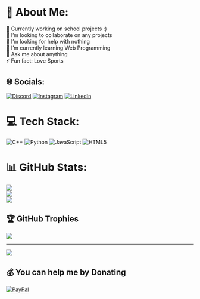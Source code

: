 # 💫 About Me:
🔭 Currently working on school projects :)<br>
👯 I’m looking to collaborate on any projects<br>
🤝 I’m looking for help with nothing<br>
🌱 I’m currently learning Web Programming<br>
💬 Ask me about anything<br>
⚡ Fun fact: Love Sports


## 🌐 Socials:
[![Discord](https://img.shields.io/badge/Discord-%237289DA.svg?logo=discord&logoColor=white)](htttps://discord.gg/AYQ#8210) [![Instagram](https://img.shields.io/badge/Instagram-%23E4405F.svg?logo=Instagram&logoColor=white)](https://instagram.com/yu_quan_ang) [![LinkedIn](https://img.shields.io/badge/LinkedIn-%230077B5.svg?logo=linkedin&logoColor=white)](https://www.linkedin.com/in/yu-quan-ang-ba4b66158?lipi=urn%3Ali%3Apage%3Ad_flagship3_profile_view_base_contact_details%3Be9t7r1kwTcmm5HH6r6LqOA%3D%3D) 

# 💻 Tech Stack:
![C++](https://img.shields.io/badge/c++-%2300599C.svg?style=flat-square&logo=c%2B%2B&logoColor=white) ![Python](https://img.shields.io/badge/python-3670A0?style=flat-square&logo=python&logoColor=ffdd54) ![JavaScript](https://img.shields.io/badge/javascript-%23323330.svg?style=flat-square&logo=javascript&logoColor=%23F7DF1E) ![HTML5](https://img.shields.io/badge/html5-%23E34F26.svg?style=flat-square&logo=html5&logoColor=white)
# 📊 GitHub Stats:
![](https://github-readme-stats.vercel.app/api?username=YuQuanang&theme=dark&hide_border=false&include_all_commits=true&count_private=true)<br/>
![](https://github-readme-streak-stats.herokuapp.com/?user=YuQuanang&theme=dark&hide_border=false)<br/>
![](https://github-readme-stats.vercel.app/api/top-langs/?username=YuQuanang&theme=dark&hide_border=false&include_all_commits=true&count_private=true&layout=compact)

## 🏆 GitHub Trophies
![](https://github-profile-trophy.vercel.app/?username=YuQuanang&theme=radical&no-frame=false&no-bg=false&margin-w=4)

---
[![](https://visitcount.itsvg.in/api?id=YuQuanang&icon=9&color=2)](https://visitcount.itsvg.in)

  ## 💰 You can help me by Donating
  [![PayPal](https://img.shields.io/badge/PayPal-00457C?style=for-the-badge&logo=paypal&logoColor=white)](https://paypal.me/@YUQUAN21) 
